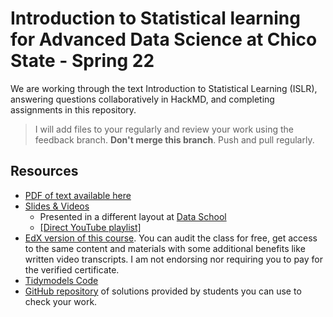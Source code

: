 # Introduction to Statistical learning for Advanced Data Science at Chico State - Spring 22

We are working through the text Introduction to Statistical Learning (ISLR), answering questions collaboratively in HackMD, and completing assignments in this repository. 

> I will add files to your regularly and review your work using the feedback branch. **Don't merge this branch**. Push and pull regularly. 


## Resources

* [PDF of text available here](https://www.statlearning.com/) 
* [Slides & Videos](http://auapps.american.edu/alberto/www/analytics/ISLRLectures.html)
    - Presented in a different layout at [Data School](https://www.dataschool.io/15-hours-of-expert-machine-learning-videos/) 
    - [[Direct YouTube playlist]](https://www.youtube.com/channel/UCB2p-jaoolkv0h22m4I9l9Q/playlists)
* [EdX version of this course](https://www.edx.org/course/statistical-learning). You can audit the class for free, get access to the same content and materials with some additional benefits like written video transcripts. I am not endorsing nor requiring you to pay for the verified certificate.  
* [Tidymodels Code](https://emilhvitfeldt.github.io/ISLR-tidymodels-labs/index.html)
* [GitHub repository](https://github.com/asadoughi/stat-learning) of solutions provided by students you can use to check your work.
